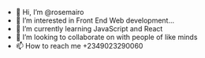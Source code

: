 - 👋 Hi, I’m @rosemairo
- 👀 I’m interested in Front End Web development...
- 🌱 I’m currently learning JavaScript and React
- 💞️ I’m looking to collaborate on with people of like minds
- 📫 How to reach me +2349023290060

<!---
rosemairo/rosemairo is a ✨ special ✨ repository because its `README.md` (this file) appears on your GitHub profile.
You can click the Preview link to take a look at your changes.
--->
